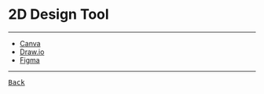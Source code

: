 # 2D Design Tool

---

- [Canva](https://www.canva.com/)
- [Draw.io](https://draw.io/)
- [Figma](https://www.figma.com/)

---

[<kbd> Back </kbd>](./../../readme.md)
